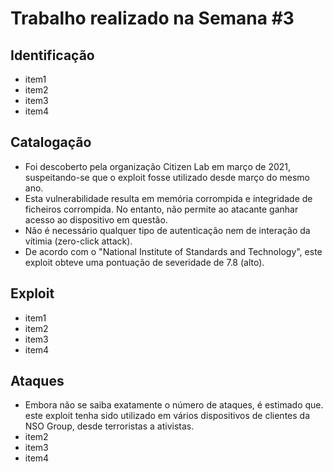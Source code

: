 # Trabalho realizado na Semana #3

## Identificação

- item1
- item2
- item3
- item4

## Catalogação

- Foi descoberto pela organização Citizen Lab em março de 2021, suspeitando-se que o exploit fosse utilizado desde março do mesmo ano.
- Esta vulnerabilidade resulta em memória corrompida e integridade de ficheiros corrompida. No entanto, não permite ao atacante ganhar acesso ao dispositivo em questão.
- Não é necessário qualquer tipo de autenticação nem de interação da vítimia (zero-click attack).
- De acordo com o "National Institute of Standards and Technology", este exploit obteve uma pontuação de severidade de 7.8 (alto).

## Exploit

- item1
- item2
- item3
- item4

## Ataques

- Embora não se saiba exatamente o número de ataques, é estimado que. este exploit tenha sido utilizado em vários dispositivos de clientes da NSO Group, desde terroristas a ativistas.
- item2
- item3
- item4
